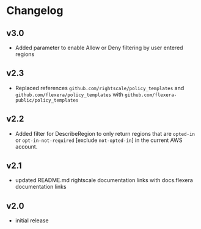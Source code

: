 # Changelog

## v3.0

- Added parameter to enable Allow or Deny filtering by user entered regions

## v2.3

- Replaced references `github.com/rightscale/policy_templates` and `github.com/flexera/policy_templates` with `github.com/flexera-public/policy_templates`

## v2.2

- Added filter for DescribeRegion to only return regions that are `opted-in` or `opt-in-not-required` [exclude `not-opted-in`] in the current AWS account.

## v2.1

- updated README.md rightscale documentation links with docs.flexera documentation links

## v2.0

- initial release
